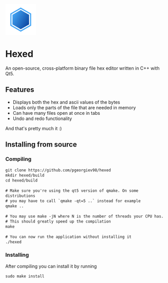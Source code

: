 <img src="https://raw.githubusercontent.com/pgeorgiev98/hexed/master/res/icon.png" width="96" height="96" />

# Hexed

An open-source, cross-platform binary file hex editor written in C++ with Qt5.

## Features
- Displays both the hex and ascii values of the bytes
- Loads only the parts of the file that are needed in memory
- Can have many files open at once in tabs
- Undo and redo functionality

And that's pretty much it :)

## Installing from source

### Compiling

	git clone https://github.com/pgeorgiev98/hexed
	mkdir hexed/build
	cd hexed/build

	# Make sure you're using the qt5 version of qmake. On some distributions
	# you may have to call `qmake -qt=5 ..` instead for example
	qmake ..

	# You may use make -jN where N is the number of threads your CPU has.
	# This should greatly speed up the compilation
	make

	# You can now run the application without installing it
	./hexed

### Installing

After compiling you can install it by running

	sudo make install

